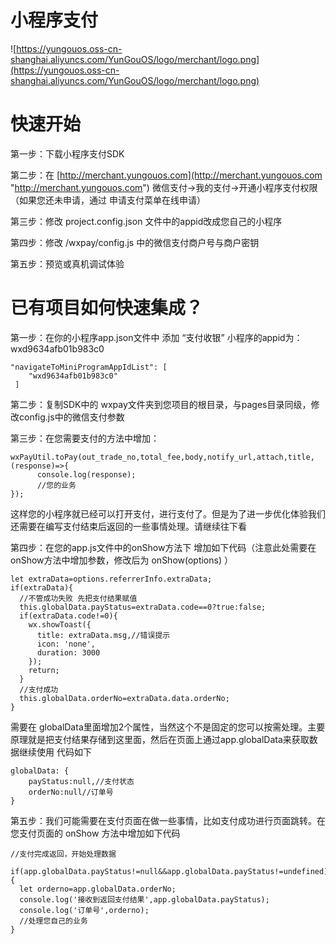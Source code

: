 # 小程序支付

![https://yungouos.oss-cn-shanghai.aliyuncs.com/YunGouOS/logo/merchant/logo.png](https://yungouos.oss-cn-shanghai.aliyuncs.com/YunGouOS/logo/merchant/logo.png)


# 快速开始

第一步：下载小程序支付SDK

第二步：在 [http://merchant.yungouos.com](http://merchant.yungouos.com "http://merchant.yungouos.com") 微信支付->我的支付->开通小程序支付权限（如果您还未申请，通过 申请支付菜单在线申请）

第三步：修改 project.config.json 文件中的appid改成您自己的小程序

第四步：修改 /wxpay/config.js 中的微信支付商户号与商户密钥

第五步：预览或真机调试体验


# 已有项目如何快速集成？

第一步：在你的小程序app.json文件中 添加 “支付收银” 小程序的appid为：wxd9634afb01b983c0

	"navigateToMiniProgramAppIdList": [
        "wxd9634afb01b983c0"
     ]

第二步：复制SDK中的 wxpay文件夹到您项目的根目录，与pages目录同级，修改config.js中的微信支付参数

第三步：在您需要支付的方法中增加：

	wxPayUtil.toPay(out_trade_no,total_fee,body,notify_url,attach,title,(response)=>{
	      console.log(response);
		  //您的业务	
    });
		
这样您的小程序就已经可以打开支付，进行支付了。但是为了进一步优化体验我们还需要在编写支付结束后返回的一些事情处理。请继续往下看

第四步：在您的app.js文件中的onShow方法下 增加如下代码（注意此处需要在onShow方法中增加参数，修改后为 onShow(options) ）
	
    let extraData=options.referrerInfo.extraData;
    if(extraData){
      //不管成功失败 先把支付结果赋值
      this.globalData.payStatus=extraData.code==0?true:false;
      if(extraData.code!=0){
        wx.showToast({
          title: extraData.msg,//错误提示
          icon: 'none',
          duration: 3000
        });
        return;
      }
      //支付成功
      this.globalData.orderNo=extraData.data.orderNo;
    }

需要在 globalData里面增加2个属性，当然这个不是固定的您可以按需处理。主要原理就是把支付结果存储到这里面，然后在页面上通过app.globalData来获取数据继续使用 代码如下
	
	globalData: {
		payStatus:null,//支付状态
		orderNo:null//订单号
	}


第五步：我们可能需要在支付页面在做一些事情，比如支付成功进行页面跳转。在您支付页面的 onShow 方法中增加如下代码

	//支付完成返回，开始处理数据
     if(app.globalData.payStatus!=null&&app.globalData.payStatus!=undefined){
      let orderno=app.globalData.orderNo;
      console.log('接收到返回支付结果',app.globalData.payStatus);
      console.log('订单号',orderno);
      //处理您自己的业务
    }



